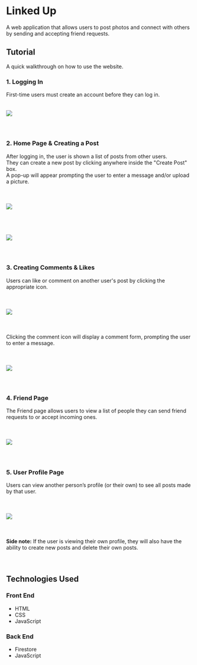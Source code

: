 # Linked Up

A web application that allows users to post photos and connect with others by sending and accepting friend requests.  

## Tutorial  
A quick walkthrough on how to use the website.  

### 1. Logging In  
First-time users must create an account before they can log in.  
<br>  
<img src='../storage/linkedUp/logged.png'>  
<br><br>

##
### 2. Home Page & Creating a Post  
After logging in, the user is shown a list of posts from other users.  
They can create a new post by clicking anywhere inside the "Create Post" box.  
A pop-up will appear prompting the user to enter a message and/or upload a picture.  
<br><br>  
<img src='../storage/linkedUp/home-page.png'>  
<br><br><br>  
<img src='../storage/linkedUp/create-post.png'>  
<br><br>

##
### 3. Creating Comments & Likes  
Users can like or comment on another user's post by clicking the appropriate icon.  
<br><br>  
<img src='../storage/linkedUp/comment-like.png'>  
<br><br>  
Clicking the comment icon will display a comment form, prompting the user to enter a message.  
<br><br>  
<img src='../storage/linkedUp/Comment.png'>  
<br><br>

##
### 4. Friend Page  
The Friend page allows users to view a list of people they can send friend requests to or accept incoming ones.  
<br><br>  
<img src='../storage/linkedUp/friend.png'>  
<br><br>

##
### 5. User Profile Page  
Users can view another person’s profile (or their own) to see all posts made by that user.  
<br><br>  
<img src='../storage/linkedUp/user-profile.png'>  
<br><br>  
**Side note:** If the user is viewing their own profile, they will also have the ability to create new posts and delete their own posts.  
<br><br>

## Technologies Used 
### Front End 
- HTML  
- CSS  
- JavaScript  

### Back End
- Firestore  
- JavaScript